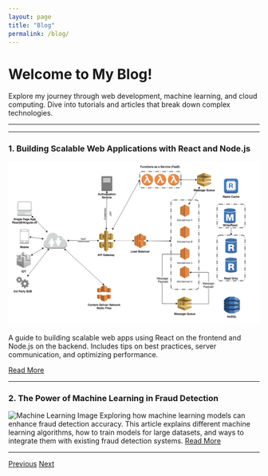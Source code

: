 ```yaml
---
layout: page
title: "Blog"
permalink: /blog/
---
```


<h1>Welcome to My Blog!</h1>
<p>Explore my journey through web development, machine learning, and cloud computing. Dive into tutorials and articles that break down complex technologies.</p>

---

---
### 1. Building Scalable Web Applications with React and Node.js
![Web App Image](/assets/images/scalable-web-app.jpg)
<p>A guide to building scalable web apps using React on the frontend and Node.js on the backend. Includes tips on best practices, server communication, and optimizing performance.</p>

[Read More](blog/scalable-web-apps-react-node.html)

---

### 2. The Power of Machine Learning in Fraud Detection
![Machine Learning Image](/assets/images/machine-learning-fraud.jpg)
Exploring how machine learning models can enhance fraud detection accuracy. This article explains different machine learning algorithms, how to train models for large datasets, and ways to integrate them with existing fraud detection systems.
[Read More](blog/machine-learning-fraud-detection.html)

---

<div class="pagination">
  <a href="#">Previous</a>
  <a href="#">Next</a>
</div>
